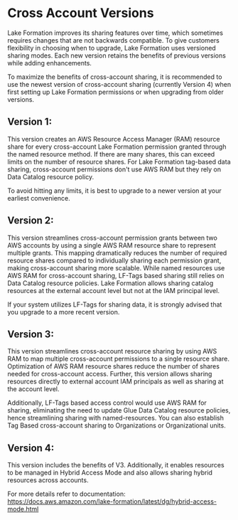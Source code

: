 # Cross Account Versions

Lake Formation improves its sharing features over time, which sometimes requires changes that are not backwards compatible. To give customers flexibility in choosing when to upgrade, Lake Formation uses versioned sharing modes. Each new version retains the benefits of previous versions while adding enhancements.

To maximize the benefits of cross-account sharing, it is recommended to use the newest version of cross-account sharing (currently Version 4) when first setting up Lake Formation permissions or when upgrading from older versions.

## Version 1:

This version creates an AWS Resource Access Manager (RAM) resource share for every cross-account Lake Formation permission granted through the named resource method. If there are many shares, this can exceed limits on the number of resource shares. For Lake Formation tag-based data sharing, cross-account permissions don't use AWS RAM but they rely on Data Catalog resource policy. 

To avoid hitting any limits, it is best to upgrade to a newer version at your earliest convenience.

## Version 2:

This version streamlines cross-account permission grants between two AWS accounts by using a single AWS RAM resource share to represent multiple grants. This mapping dramatically reduces the number of required resource shares compared to individually sharing each permission grant, making cross-account sharing more scalable. While named resources use AWS RAM for cross-account sharing, LF-Tags based sharing still relies on Data Catalog resource policies. Lake Formation allows sharing catalog resources at the external account level but not at the IAM principal level.

If your system utilizes LF-Tags for sharing data, it is strongly advised that you upgrade to a more recent version.

## Version 3:

This version streamlines cross-account resource sharing by using AWS RAM to map multiple cross-account permissions to a single resource share. Optimization of AWS RAM resource shares reduce the number of shares needed for cross-account access.  Further, this version allows sharing resources directly to external account IAM principals as well as sharing at the account level. 

Additionally, LF-Tags based access control would use AWS RAM for sharing, eliminating the need to update Glue Data Catalog resource policies, hence streamlining sharing with named-resources. You can also establish Tag Based cross-account sharing to Organizations or Organizational units.

## Version 4:

This version includes the benefits of V3. Additionally, it enables resources to be managed in Hybrid Access Mode and also allows sharing hybrid resources across accounts.

For more details refer to documentation: https://docs.aws.amazon.com/lake-formation/latest/dg/hybrid-access-mode.html


